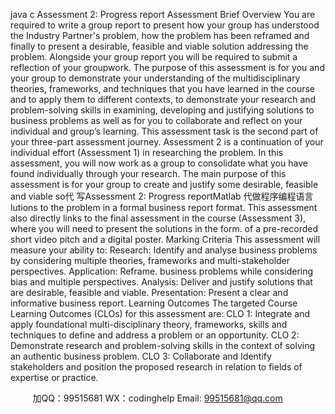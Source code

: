 java c
Assessment 2: Progress report 
Assessment Brief 
Overview 
You are required to write a group report to present how your group has understood the Industry Partner's problem, how the problem has been reframed and finally to present a desirable, feasible and viable solution addressing the problem. Alongside your group report you will be required to submit a reflection of your groupwork.
The purpose of this assessment is for you and your group to demonstrate your understanding of the multidisciplinary theories, frameworks, and techniques that you have learned in the course and to apply them to different contexts, to demonstrate your research and problem-solving skills in examining, developing and justifying solutions to business problems as well as for you to collaborate and reflect on your individual and group’s learning.
This assessment task is the second part of your three-part assessment journey. Assessment 2 is a continuation of your individual effort (Assessment 1) in researching the problem. In this assessment, you will now work as a group to consolidate what you have found individually through your research.
The main purpose of this assessment is for your group to create and justify some desirable, feasible and viable so代 写Assessment 2: Progress reportMatlab
代做程序编程语言lutions to the problem in a formal business report format. This assessment also directly links to the final assessment in the course (Assessment 3), where you will need to present the solutions in the form. of a pre-recorded short video pitch and a digital poster.
Marking Criteria
This assessment will measure your ability to:
Research: Identify and analyse business problems by considering multiple theories, frameworks and multi-stakeholder perspectives.
Application: Reframe. business problems while considering bias and multiple perspectives.
Analysis: Deliver and justify solutions that are desirable, feasible and viable.
Presentation: Present a clear and informative business report.
Learning Outcomes 
The targeted Course Learning Outcomes (CLOs) for this assessment are:
CLO 1: Integrate and apply foundational multi-disciplinary theory, frameworks, skills and techniques to define and address a problem or an opportunity.
CLO 2: Demonstrate research and problem-solving skills in the context of solving an authentic business problem.
CLO 3: Collaborate and Identify stakeholders and position the proposed research in relation to fields of expertise or practice.





         
加QQ：99515681  WX：codinghelp  Email: 99515681@qq.com
